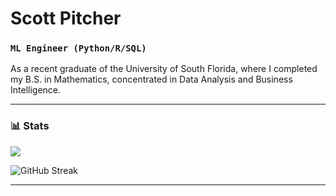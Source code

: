 # Scott Pitcher #
### **`ML Engineer (Python/R/SQL)`** ###

As a recent graduate of the University of South Florida, where I completed my B.S. in Mathematics, concentrated in Data Analysis and Business Intelligence.

---
### 📊 Stats

<a> <img src = "https://github-readme-stats.vercel.app/api?username=scottpitcher&show_icons=true&theme=vue-dark"> </a>

![GitHub Streak](https://streak-stats.demolab.com?user=scottpitcher&theme=nordfox&border_radius=0)

---
#

